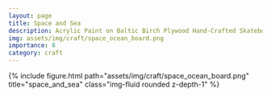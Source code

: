 ```yaml
---
layout: page
title: Space and Sea
description: Acrylic Paint on Baltic Birch Plywood Hand-Crafted Skateboard, 2013
img: assets/img/craft/space_ocean_board.png
importance: 8
category: craft
---
```


<div class="row">
    <div class="col-sm mt-3 mt-md-0">
        {% include figure.html path="assets/img/craft/space_ocean_board.png" title="space_and_sea" class="img-fluid rounded z-depth-1" %}
    </div>
</div>
